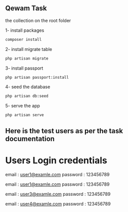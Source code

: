 ## Qewam Task

the collection on the root folder 

1- install packages 
```bash
composer install
```
2- install migrate table
```bash
php artisan migrate  
```
3- install passport

```bash
php artisan passport:install
```
4- seed the database

```bash
php artisan db:seed
```

5- serve the app 

```bash
php artisan serve
```

## Here is the test users as per the task documentation 

# Users Login credentials

email : user1@examle.com
password : 123456789

email : user1@examle.com
password : 123456789

email : user3@examle.com
password : 123456789

email : user4@examle.com
password : 123456789
